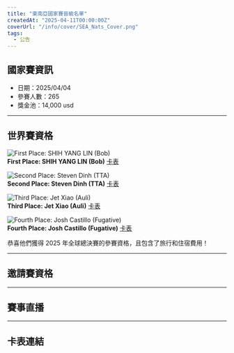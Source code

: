 ```yaml
---
title: "東南亞國家賽晉級名單"
createdAt: "2025-04-11T00:00:00Z"
coverUrl: "/info/cover/SEA_Nats_Cover.png"
tags:
  - 公告
---
```


## 國家賽資訊

- 日期：2025/04/04
- 參賽人數：265
- 獎金池：14,000 usd

---

## 世界賽資格

![First Place: SHIH YANG LIN (Bob)](/info/Bob.jpg)  
**First Place: SHIH YANG LIN (Bob)** [卡表](https://shoutatyourdecks.com/decks/92c4f60a-1496-44b7-983a-b00c87a36e51)

![Second Place: Steven Dinh (TTA)](/info/TTA.jpg)  
**Second Place: Steven Dinh (TTA)** [卡表](https://shoutatyourdecks.com/decks/718b9f9b-9c61-475a-9993-e043e00d65ff)

![Third Place: Jet Xiao (Auli)](/info/Auli.jpg)  
**Third Place: Jet Xiao (Auli)** [卡表](https://shoutatyourdecks.com/decks/e1ebbfc2-2678-4b69-ac7a-153c1c03544b)

![Fourth Place: Josh Castillo (Fugative)](/info/Fugative.jpg)  
**Fourth Place: Josh Castillo (Fugative)** [卡表](https://shoutatyourdecks.com/decks/7dbf1fb5-1aec-433c-a3ca-31d7ae6bb5ba)


恭喜他們獲得 2025 年全球總決賽的參賽資格，且包含了旅行和住宿費用！

---

## 邀請賽資格

---

## 賽事直播

---

## 卡表連結